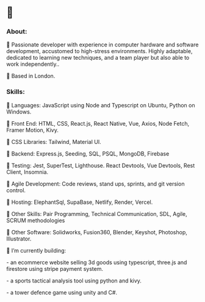<div> 
 <h1>👋</h1>
  <h3>About:</h3>
 <p>
  🌱  Passionate developer with experience in computer hardware and software development, accustomed to high-stress environments. Highly adaptable, dedicated to learning new techniques, and a team player but also able to work independently..
 </p>
  <p>
  📍  Based in London.
 </p>
  <h3>Skills:</h3>
  <p>
  🔹  Languages: JavaScript using Node and Typescript on Ubuntu, Python on Windows.
  
  🔸  Front End: HTML, CSS, React.js, React Native, Vue, Axios, Node Fetch, Framer Motion, Kivy.
  
  🔹  CSS Libraries: Tailwind, Material UI.
  
  🔸  Backend: Express.js, Seeding, SQL, PSQL, MongoDB, Firebase 
  
  🔹  Testing: Jest, SuperTest, Lighthouse. React Devtools, Vue Devtools, Rest Client, Insomnia.
  
  🔸  Agile Development: Code reviews, stand ups, sprints, and git version control.
  
  🔹  Hosting: ElephantSql, SupaBase, Netlify, Render, Vercel.
  
  🔸  Other Skills: Pair Programming, Technical Communication, SDL, Agile, SCRUM methodologies
  
  🔹  Other Software: Solidworks, Fusion360, Blender, Keyshot, Photoshop, Illustrator. 

  </p>

  <p>
     🔭 I’m currently building: 
   </p>
      <p>- an ecommerce website selling 3d goods using typescript, three.js and firestore using stripe payment system.</p>
      <p>- a sports tactical analysis tool using python and kivy.</p>
      <p>- a tower defence game using unity and C#.</p>
  
</div>



<!--
**27Stanley/27Stanley** is a ✨ _special_ ✨ repository because its `README.md` (this file) appears on your GitHub profile.

Here are some ideas to get you started:

- 🔭 I’m currently working on ...
- 🌱 I’m currently learning ...
- 👯 I’m looking to collaborate on ...
- 🤔 I’m looking for help with ...
- 💬 Ask me about ...
- 📫 How to reach me: ...
- 😄 Pronouns: ...
- ⚡ Fun fact: ...
-->
